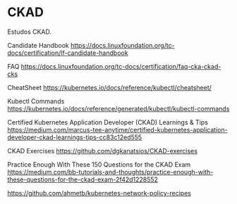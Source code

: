 # CKAD
Estudos CKAD.

Candidate Handbook
https://docs.linuxfoundation.org/tc-docs/certification/lf-candidate-handbook

FAQ
https://docs.linuxfoundation.org/tc-docs/certification/faq-cka-ckad-cks

CheatSheet
https://kubernetes.io/docs/reference/kubectl/cheatsheet/

Kubectl Commands
https://kubernetes.io/docs/reference/generated/kubectl/kubectl-commands

Certified Kubernetes Application Developer (CKAD) Learnings & Tips
https://medium.com/marcus-tee-anytime/certified-kubernetes-application-developer-ckad-learnings-tips-cc83c12ed555

CKAD Exercises
https://github.com/dgkanatsios/CKAD-exercises

Practice Enough With These 150 Questions for the CKAD Exam
https://medium.com/bb-tutorials-and-thoughts/practice-enough-with-these-questions-for-the-ckad-exam-2f42d1228552

https://github.com/ahmetb/kubernetes-network-policy-recipes
